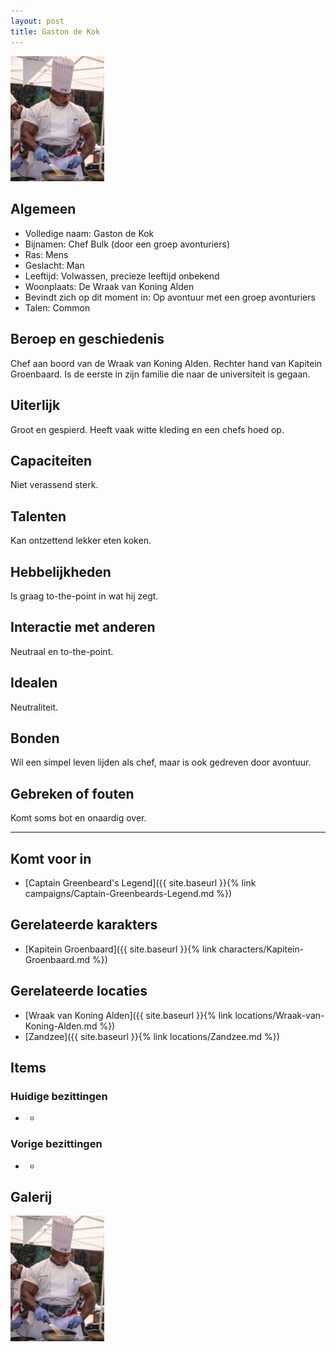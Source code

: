 ```yaml
---
layout: post
title: Gaston de Kok
---
```


<img src="../images/Gaston de Kok.jpg" alt="Gaston de Kok" width=150>

## Algemeen
* Volledige naam: Gaston de Kok
* Bijnamen: Chef Bulk (door een groep avonturiers)
* Ras: Mens
* Geslacht: Man
* Leeftijd: Volwassen, precieze leeftijd onbekend
* Woonplaats: De Wraak van Koning Alden
* Bevindt zich op dit moment in: Op avontuur met een groep avonturiers
* Talen: Common

## Beroep en geschiedenis
Chef aan boord van de Wraak van Koning Alden. Rechter hand van Kapitein Groenbaard. Is de eerste in zijn familie die naar de universiteit is gegaan.

## Uiterlijk
Groot en gespierd. Heeft vaak witte kleding en een chefs hoed op.

## Capaciteiten
Niet verassend sterk.

## Talenten
Kan ontzettend lekker eten koken.

## Hebbelijkheden
Is graag to-the-point in wat hij zegt.

## Interactie met anderen
Neutraal en to-the-point.

## Idealen
Neutraliteit.

## Bonden
Wil een simpel leven lijden als chef, maar is ook gedreven door avontuur.

## Gebreken of fouten
Komt soms bot en onaardig over.

---

## Komt voor in
* [Captain Greenbeard's Legend]({{ site.baseurl }}{% link campaigns/Captain-Greenbeards-Legend.md %})

## Gerelateerde karakters
* [Kapitein Groenbaard]({{ site.baseurl }}{% link characters/Kapitein-Groenbaard.md %})

## Gerelateerde locaties
* [Wraak van Koning Alden]({{ site.baseurl }}{% link locations/Wraak-van-Koning-Alden.md %})
* [Zandzee]({{ site.baseurl }}{% link locations/Zandzee.md %})

## Items

### Huidige bezittingen
* -

### Vorige bezittingen
* -

## Galerij
<img src="../images/Gaston de Kok.jpg" alt="Gaston de Kok" width=150>
